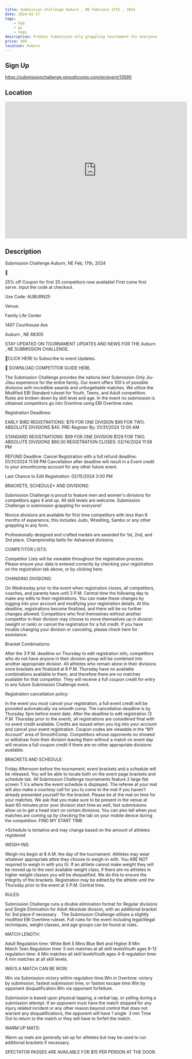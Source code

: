 ```yaml
---
title: Submission Challenge Auburn , NE February 17th , 2024
date: 2024-02-17
tags:
    - Feb
    - gi 
    - nogi 
description: Premier Submission only grappling tournament for everyone
price: $99
location: Auburn
---
```

## Sign Up
https://submissionchallenge.smoothcomp.com/en/event/13595

## Location
<iframe src="https://www.google.com/maps/embed?pb=!1m18!1m12!1m3!1d12345.6789!2d-95.8394476!3d40.3903485!2m3!1f0!2f0!3f0!3m2!1i1024!2i768!4f13.1!3m3!1m2!1s0x0%3A0x0!2z40.3903485!5e0!3m2!1sen!2sus!4v1234567890" width="600" height="450" style="border:0;" allowfullscreen="" loading="lazy"></iframe>

## Description
Submission Challenge Auburn, NE Feb, 17th, 2024


🚨


25% off Coupon for first 25 competitors now available! First come first serve. Input the code at checkout.  


Use Code: AUBURN25 


Venue:


Family Life Center


1407 Courthouse Ave


Auburn , NE 68305


STAY UPDATED ON TOURNAMENT UPDATES AND NEWS FOR THE Auburn , NE SUBMISSION CHALLENGE.


📣CLICK HERE to Subscribe to event Updates.


📝 DOWNLOAD COMPETITOR GUIDE HERE.


The Submission Challenge provides the nations best Submission Only Jiu-Jitsu experience for the entire family. Our event offers 100's of possible divisions with incredible awards and unforgettable matches. We utilize the Modified EBI Standard ruleset for Youth, Teens, and Adult competition. Rules are broken-down by skill level and age. In the event no submission is obtained competitors go into Overtime using EBI Overtime rules. 


Registration Deadlines:


EARLY BIRD REGISTRATIONS: $79 FOR ONE DIVISION $99 FOR TWO. ABSOLUTE DIVISIONS $40. PRE-Register By: 01/31/2024 12:00 AM


STANDARD REGISTRATIONS: $99 FOR ONE DIVISION $129 FOR TWO. ABSOLUTE DIVISIONS $60.00 REGISTRATION CLOSES: 02/14/2024 11:59 PM


REFUND Deadline: Cancel Registration with a full refund deadline: 01/31/2024 11:59 PM Cancellation after deadline will result in a Event credit to your smoothcomp account for any other future event. 


Last Chance to Edit Registration: 02/15/2024 3:00 PM


BRACKETS, SCHEDULE* AND DIVISIONS:


Submission Challenge is proud to feature men and women's divisions for competitors ages 4 and up. All skill levels are welcome. Submission Challenge is submission grappling for everyone!


Novice divisions are available for first time competitors with less than 6 months of experience, this includes Judo, Wrestling, Sambo or any other grappling in any form.


Professionally designed and crafted medals are awarded for 1st, 2nd, and 3rd place. Championship belts for Advanced divisions.


COMPETITOR LISTS:


Competitor Lists will be viewable throughout the registration process. Please ensure your data is entered correctly by checking your registration on the registration tab above, or by clicking here.


CHANGING DIVISIONS:


On Wednesday prior to the event when registration closes, all competitors, coaches, and parents have until 3 P.M. Central time the following day to make any edits to their registrations. You can make these changes by logging into your account and modifying your registration details. At this deadline, registrations become finalized, and there will be no further changes allowed. Competitors who find themselves without another competitor in their division may choose to move themselves up in division (weight or rank) or cancel the registration for a full credit. If you have trouble changing your division or canceling, please check here for assistance.


Bracket Combinations:


After the 3 P.M. deadline on Thursday to edit registration info, competitors who do not have anyone in their division group will be combined into another appropriate division. All athletes who remain alone in their divisions once brackets are finalized at 8 P.M. Thursday have no available combinations available to them, and therefore there are no matches available for that competitor. They will receive a full coupon credit for entry to any future Submission Challenge event.


Registration cancellation policy:


In the event you must cancel your registration, a full event credit will be provided automatically via smooth comp. The cancellation deadline is by Thursday 3pm before event date. After the deadline to edit registration (3 P.M. Thursday prior to the event), all registrations are considered final with no event credit available. Credits are issued when you log into your account and cancel your event registration. Coupon codes are viewable in the “MY Account” area of SmoothComp. Competitors whose opponents no showed or withdraw from their division leaving them without a match on event day will receive a full coupon credit if there are no other appropriate divisions available.


BRACKETS AND SCHEDULE:


Friday Afternoon before the tournament, event brackets and a schedule will be released. You will be able to locate both on the event page brackets and schedule tab. All Submission Challenge tournaments feature 2 large flat screen T.V.s where the event schedule is displayed. The referee at your mat will also make a courtesy call for you to come to the mat if you haven’t already presented yourself for the bracket. Please be at the mat on time for your matches. We ask that you make sure to be present in the venue at least 60 minutes prior your division start time as well, fast submissions allow us to get a head start on certain divisions. You can also tell when your matches are coming up by checking the tab on your mobile device during the competition: FIND MY START TIME


*Schedule is tentative and may change based on the amount of athletes registered


WEIGH-INS:


Weigh-ins begin at 8 A.M. the day of the tournament. Athletes may wear whatever appropriate attire they choose to weigh-in with. You ARE NOT required to weigh in with you Gi. If an athlete cannot make weight they will be moved up to the next available weight class, if there are no athletes in higher weight classes you will be disqualified. We do this to ensure the integrity of the brackets. Registration may be edited by the athlete until the Thursday prior to the event at 3 P.M. Central time.


RULES:


Submission Challenge runs a double elimination format for Regular divisions and Single Elimination for Adult Absolute division, with an additional bracket for 3rd place if necessary .  The Submission Challenge utilizes a slightly modified EBI Overtime ruleset. Full rules for the event including legal/illegal techniques, weight classes, and age groups can be found at rules.


MATCH LENGTH:


Adult Regulation time: White Belt 5 Mins Blue Belt and Higher 8 Min Match Teen Regulation time: 5 min matches at all skill levelsYouth ages 9-12 regulation time: 4 Min matches all skill levelsYouth ages 4-8 regulation time: 4 min matches at all skill levels.


WAYS A MATCH CAN BE WON:


Win via Submission victory within regulation time.Win in Overtime: victory by submission, fastest submission time, or fastest escape time.Win by opponent disqualification.Win via opponent forfeiture.


Submission is based upon physical tapping, a verbal tap, or yelling during a submission attempt. If an opponent must have the match stopped for any injury related incident or any other reason beyond control that does not warrant any disqualifications, the opponent will have 1 single  3 min Time Out to return to the match or they will have to forfeit the match.


WARM UP MATS:


Warm up mats are generally set up for athletes but may be used to run additional brackets if necessary.


SPECTATOR PASSES ARE AVAILABLE FOR $15 PER PERSON AT THE DOOR.